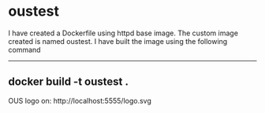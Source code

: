 # oustest
I have created a Dockerfile using httpd base image. The custom image created is named oustest. 
I have built the image using the following command 

-----------------------------------------------------------------------------------------------
docker build -t oustest .
-----------------------------------------------------------------------------------------------

OUS logo on: http://localhost:5555/logo.svg



